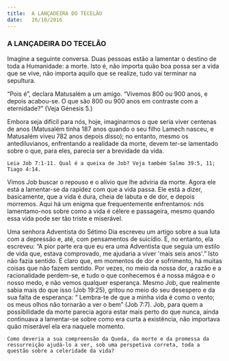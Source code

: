 ```yaml
---
title:  A LANÇADEIRA DO TECELÃO
date:   26/10/2016
---
```


### A LANÇADEIRA DO TECELÃO

Imagine a seguinte conversa. Duas pessoas estão a lamentar o destino de toda a Humanidade: a morte. Isto é, não importa quão boa possa ser a vida que se vive, não importa aquilo que se realize, tudo vai terminar na sepultura.

“Pois é”, declara Matusalém a um amigo. “Vivemos 800 ou 900 anos, e depois acabou-se. O que são 800 ou 900 anos em contraste com a eternidade?” (Veja Génesis 5.)

Embora seja difícil para nós, hoje, imaginarmos o que seria viver centenas de anos (Matusalém tinha 187 anos quando o seu filho Lamech nasceu, e Matusalém viveu 782 anos depois disso); no entanto, mesmo os antediluvianos, enfrentando a realidade da morte, devem ter-se lamentado sobre o que, para eles, parecia ser a brevidade da vida.

`Leia Job 7:1-11. Qual é a queixa de Job? Veja também Salmo 39:5, 11; Tiago 4:14.`

Vimos Job buscar o repouso e o alívio que lhe adviria da morte. Agora ele está a lamentar-se da rapidez com que a vida passa. Ele está a dizer, basicamente, que a vida é dura, cheia de labuta e de dor, e depois morremos. Aqui há um enigma que frequentemente enfrentamos: nós lamentamo-nos sobre como a vida é célere e passageira, mesmo quando essa vida pode ser tão triste e miserável.

Uma senhora Adventista do Sétimo Dia escreveu um artigo sobre a sua luta com a depressão e, até, com pensamentos de suicídio. E, no entanto, ela escreveu: “A pior parte era que eu era uma Adventista que seguia um estilo de vida que, estava comprovado, me ajudaria a viver 'mais seis anos'.” Isto não fazia sentido. É claro que, em momentos de dor e sofrimento, há muitas coisas que não fazem sentido. Por vezes, no meio da nossa dor, a razão e a racionalidade perdem-se, e tudo o que conhecemos é a nossa mágoa e o nosso medo, e não vemos qualquer esperança. Mesmo Job, que realmente sabia mais do que isso (Job 19:25), gritou no meio do seu desespero e da sua falta de esperança: “ Lembra-te de que a minha vida é como o vento; os meus olhos não tornarão a ver o bem” (Job 7:7). Job, para quem a possibilidade da morte parecia agora estar mais perto do que nunca, ainda continuava a lamentar-se sobre como era curta a existência, não importava quão miserável ela era naquele momento.

`Como deveria a sua compreensão da Queda, da morte e da promessa da ressurreição ajudá-lo a ver, sob uma perspetiva correta, toda a questão sobre a celeridade da vida?`
